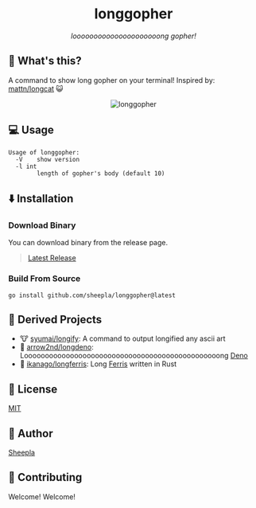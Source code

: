 <div align="center">

# longgopher

*looooooooooooooooooooong gopher!*

</div>

## 🤔 What's this?

A command to show long gopher on your terminal! Inspired by: [mattn/longcat](https://github.com/mattn/longcat) 😺

<div align="center">

![longgopher](https://user-images.githubusercontent.com/62412884/167132816-899fd76f-1678-4c0b-bda7-8999959f764d.png)

</div>

## 💻 Usage

```
Usage of longgopher:
  -V    show version
  -l int
        length of gopher's body (default 10)
```

## ⬇️ Installation

### Download Binary

You can download binary from the release page.

> [Latest Release](https://github.com/sheepla/longgopher/releases/latest)

### Build From Source

```
go install github.com/sheepla/longgopher@latest
```

## 🌲 Derived Projects

- 🐮 [syumai/longify](https://github.com/syumai/longify): A command to output longified any ascii art
- 🦕 [arrow2nd/longdeno](https://github.com/arrow2nd/longdeno): Looooooooooooooooooooooooooooooooooooooooooooooong [Deno](https://deno.land)
- 🦀 [ikanago/longferris](https://github.com/ikanago/longferris): Long [Ferris](https://github.com/ciusji/ferris) written in Rust

## 📔 License

[MIT](./LICENSE)

## 🐑 Author

[Sheepla](https://github.com/sheepla)


## 🙋 Contributing

Welcome! Welcome!

